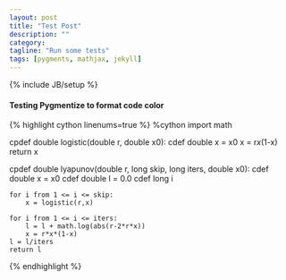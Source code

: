 ```yaml
---
layout: post
title: "Test Post"
description: ""
category:
tagline: "Run some tests"
tags: [pygments, mathjax, jekyll]
---
```

{% include JB/setup %}

#### Testing Pygmentize to format code color
{% highlight cython linenums=true %}
%cython
import math

cpdef double logistic(double r, double x0):
    cdef double x = x0
    x = r*x*(1-x)
    return x
  
cpdef double lyapunov(double r, long skip, long iters, double x0):
    cdef double x = x0
    cdef double l = 0.0
    cdef long i    
    
    for i from 1 <= i <= skip:
        x = logistic(r,x)
    
    for i from 1 <= i <= iters:
        l = l + math.log(abs(r-2*r*x))
        x = r*x*(1-x)
    l = l/iters
    return l
{% endhighlight %}
